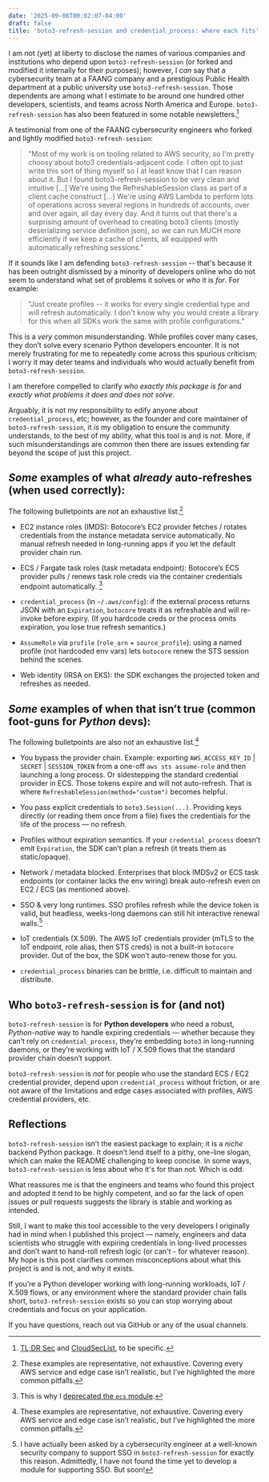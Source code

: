 ```yaml
---
date: '2025-09-08T00:02:07-04:00'
draft: false
title: 'boto3-refresh-session and credential_process: where each fits'
---
```


I am not (yet) at liberty to disclose the names of various companies and institutions who depend upon `boto3-refresh-session` (or forked and modified it internally for their purposes); however, I *can* say that a cybersecurity team at a FAANG company and a prestigious Public Health department at a public university use `boto3-refresh-session`. Those dependents are among what I estimate to be around one hundred other developers, scientists, and teams across North America and Europe. `boto3-refresh-session` has also been featured in some notable newsletters.[^1]

A testimonial from one of the FAANG cybersecurity engineers who forked and lightly modified `boto3-refresh-session`:

> "Most of my work is on tooling related to AWS security, so I'm pretty choosy about boto3 credentials-adjacent code. I often opt to just write this sort of thing myself so I at least know that I can reason about it. But I found boto3-refresh-session to be very clean and intuitive [...] We're using the RefreshableSession class as part of a client cache construct [...] We're using AWS Lambda to perform lots of operations across several regions in hundreds of accounts, over and over again, all day every day. And it turns out that there's a surprising amount of overhead to creating boto3 clients (mostly deserializing service definition json), so we can run MUCH more efficiently if we keep a cache of clients, all equipped with automatically refreshing sessions."

If it sounds like I am defending `boto3-refresh-session` -- that's because it has been outright dismissed by a minority of developers online who do not seem to understand what set of problems it solves or *who* it is *for*. For example:

> "Just create profiles -- it works for every single credential type and will refresh automatically. I don't know why you would create a library for this when all SDKs work the same with profile configurations."

This is a *very* common misunderstanding. While profiles cover many cases, they don’t solve every scenario Python developers encounter. It is not merely frustrating for me to repeatedly come across this spurious criticism; I worry it may deter teams and individuals who would actually benefit from `boto3-refresh-session`.

I am therefore compelled to clarify *who exactly this package is for* and *exactly what problems it does and does not solve*. 

Arguably, it is not my responsibility to edify anyone about `credential_process`, etc; however, as the founder and core maintainer of `boto3-refresh-session`, it *is* my obligation to ensure the community understands, to the best of my ability, what this tool is and is *not*. More, if such misunderstandings are common then there are issues extending far beyond the scope of just this project. 

## *Some* examples of what *already* auto-refreshes (when used correctly):

The following bulletpoints are *not* an exhaustive list.[^2]

- EC2 instance roles (IMDS): Botocore’s EC2 provider fetches / rotates credentials from the instance metadata service automatically. No manual refresh needed in long-running apps if you let the default provider chain run.

- ECS / Fargate task roles (task metadata endpoint): Botocore’s ECS provider pulls / renews task role creds via the container credentials endpoint automatically. [^3]

- `credential_process` (in `~/.aws/config`): if the external process returns JSON with an `Expiration`, `botocore` treats it as refreshable and will re-invoke before expiry. (If you hardcode creds or the process omits expiration, you lose true refresh semantics.)

- `AssumeRole` via `profile` (`role_arn` + `source_profile`): using a named profile (not hardcoded env vars) lets `botocore` renew the STS session behind the scenes.

- Web identity (IRSA on EKS): the SDK exchanges the projected token and refreshes as needed.

## *Some* examples of when that isn’t true (common foot-guns for *Python* devs):

The following bulletpoints are also not an exhaustive list.[^2]

- You bypass the provider chain. Example: exporting `AWS_ACCESS_KEY_ID` | `SECRET` | `SESSION_TOKEN` from a one-off `aws sts assume-role` and then launching a long process. Or sidestepping the standard credential provider in ECS. Those tokens expire and will not auto-refresh. That is where `RefreshableSession(method="custom")` becomes helpful.

- You pass explicit credentials to `boto3.Session(...)`. Providing keys directly (or reading them once from a file) fixes the credentials for the life of the process — no refresh.

- Profiles without expiration semantics. If your `credential_process` doesn’t emit `Expiration`, the SDK can’t plan a refresh (it treats them as static/opaque).

- Network / metadata blocked. Enterprises that block IMDSv2 or ECS task endpoints (or container lacks the env wiring) break auto-refresh even on EC2 / ECS (as mentioned above).

- SSO & very long runtimes. SSO profiles refresh while the device token is valid, but headless, weeks-long daemons can still hit interactive renewal walls.[^4]

- IoT credentials (X.509). The AWS IoT credentials provider (mTLS to the IoT endpoint, role alias, then STS creds) is not a built-in `botocore` provider. Out of the box, the SDK won’t auto-renew those for you.

- `credential_process` binaries can be brittle, i.e. difficult to maintain and distribute. 

## Who `boto3-refresh-session` is for (and not)

`boto3-refresh-session` is for **Python developers** who need a robust, *Python-native* way to handle expiring credentials — whether because they can’t rely on `credential_process`, they’re embedding `boto3` in long-running daemons, or they’re working with IoT / X.509 flows that the standard provider chain doesn’t support.

`boto3-refresh-session` is *not* for people who use the standard ECS / EC2 credential provider, depend upon `credential_process` without friction, or are not aware of the limitations and edge cases associated with profiles, AWS credential providers, etc.

## Reflections

`boto3-refresh-session` isn’t the easiest package to explain; it is a *niche* backend Python package. It doesn’t lend itself to a pithy, one-line slogan, which can make the README challenging to keep concise. In some ways, `boto3-refresh-session` is less about who it's for than not. Which is odd.

What reassures me is that the engineers and teams who found this project and adopted it tend to be highly competent, and so far the lack of open issues or pull requests suggests the library is stable and working as intended. 

Still, I want to make this tool accessible to the very developers I originally had in mind when I published this project — namely, engineers and data scientists who struggle with expiring credentials in long-lived processes and don’t want to hand-roll refresh logic (or can't - for whatever reason). My hope is this post clarifies common misconceptions about what this project is and is not, and why it exists.

If you’re a Python developer working with long-running workloads, IoT / X.509 flows, or any environment where the standard provider chain falls short, `boto3-refresh-session` exists so you can stop worrying about credentials and focus on your application. 

If you have questions, reach out via GitHub or any of the usual channels.

[^1]: [TL;DR Sec](https://tldrsec.com/p/tldr-sec-282) and [CloudSecList](https://cloudseclist.com/issues/issue-290/), to be specific.

[^2]: These examples are representative, not exhaustive. Covering every AWS service and edge case isn’t realistic, but I’ve highlighted the more common pitfalls.

[^3]: This is why I [deprecated the `ecs` module](https://github.com/michaelthomasletts/boto3-refresh-session/pull/78).

[^4]: I have actually been asked by a cybersecurity engineer at a well-known security company to support SSO in `boto3-refresh-session` for exactly this reason. Admittedly, I have not found the time yet to develop a module for supporting SSO. But soon!